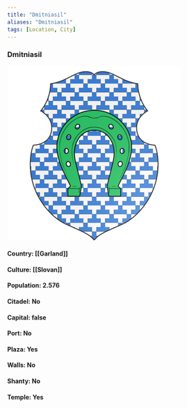 ```yaml
---
title: "Dmitniasil"
aliases: "Dmitniasil"
tags: [Location, City]
---
```

### Dmitniasil
![](attachment/41f30b45bd750d540ec6c0edb379f08f.svg)

#### Country: [[Garland]]

#### Culture: [[Slovan]]

#### Population: 2.576

#### Citadel: No

#### Capital: false

#### Port: No

#### Plaza: Yes

#### Walls: No

#### Shanty: No

#### Temple: Yes


